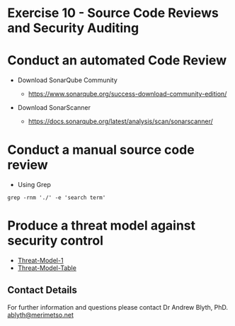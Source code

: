 # Exercise 10 -  Source Code Reviews and Security Auditing

# Conduct an automated Code Review

* Download SonarQube Community
  * https://www.sonarqube.org/success-download-community-edition/

* Download SonarScanner
  * https://docs.sonarqube.org/latest/analysis/scan/sonarscanner/

# Conduct a manual source code review
* Using Grep
```
grep -rnm './' -e 'search term'
```
# Produce a threat model against security control
* [Threat-Model-1](https://github.com/Merimetso-Code/FreeRTOSSecurity/blob/main/Threat-Model-1.jpg)
* [Threat-Model-Table](https://github.com/Merimetso-Code/FreeRTOSSecurity/blob/main/Threat-Modelling-Table.docx)

## Contact Details

For further information and questions please contact Dr Andrew Blyth, PhD. <ablyth@merimetso.net>
